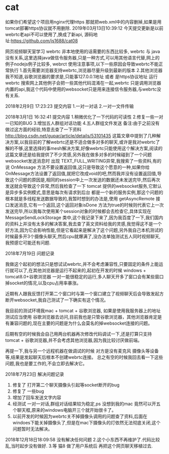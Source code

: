 # cat
如果你们希望这个项目用nginx代理https 那就把web.xml中的内容删掉,如果是用tomcat部署https协议就不用删除.
2019年03月13日10:39:12 今天提交更新是以前webrtc老api不可以使用了,换成了新api,
源码地址:https://github.com/js1688/cat08


网页视频聊天室学习
webrtc 非本地使用的话需要的东西比较多, webrtc 与 java 没有关系,这里选择java做信令服务器,只是一种方式,可以用其他语言代替,网上的例子nodejs例子比较多, webrct 使用注意事项,以下一些原因会导致webrtc不能正常执行 1.首先需要浏览器支持webrtc,浏览器尽量升级到最新的版本 2.其他浏览器我不知道,谷歌浏览器的要求是,只能事127.0.0.1地址 或者 是https协议地址 运行webrtc 搜索网上其他例子会把一些其他代码混淆在一起,webrtc 只是调用浏览器内置的api,我这个代码中使用的websocket只是用来连接信令服务器,与webrtc没有关系.

2018年2月9日 17:23:23 提交内容 1.一对一对话 2.一对一文件传输

2018年3月1日 16:32:41 提交内容 1.稍微优化了一下代码的可读性 2.修复一些一对一已知的BUG 3.增加五人群组对话功能 4.五人群组文件发送  备注:由于之前没有做过这方面的经验,特意去查了一下资料 http://blog.csdn.net/gupar/article/details/53101435 这篇文章中提到了几种解决方案,以我目前的了解webrtc还是不适合做多对多的聊天,或许是我对webrtc了解的不够,这里选择的事mesh解决方案,好像webrtc只能使用这个解决方案,阅读的这篇文章还是给我提供了不少灵感,另外我在做多对多的时候碰到了一个问题 websocket发送消息时 出现 TEXT_FULL_WRITING异常,我搜索了一些资料,有的说 OnMessage 方法不要设置返回值,这只是导致这个愿意的一种,如果你给OnMessage方法设置了返回值,就把它改成void的吧,然而我并没有设置返回值,导致这个问题的原因是,相同的session中上一次发送的数据还未发送完毕,然后再次发送就会导致这个异常,然后我检查了一下 tomcat 提供的websocket服务,它默认是异步多实例模式,意思是每次有请求到后台 都是一个新的服务实例,那这个问题的根本就是多线程发送数据导致的,我暂时想到的办法是,使用 getAsyncRemote 接口发送消息,它有一个返回,这个返回对象isDone 方法为true的时候则代表它上一次发送完毕,所以我每次使用某个session对象的时候都会去检查它,具体实现在 MessageSendLockStorage 类中,这个我记录下来了,因为我百度了一下,我们国内的资料上并没有太多的解决答案,我去查了英文资料给我的灵感,我觉得这不是一个好方法,因为它会影响性能,但是它看起来是解决了这个问题,另外我自己本机测试的时候最多开3个摄像头聊天,然后cpu就爆满了,没办法单独测试五人同时视频聊天,我预感它可能还有问题.

2018年7月19日 问题记录

我做这个起初的想法只是想试试webrtc,并不会考虑兼容性,只要固定的条件上能运行就可以了,在其他浏览器是运行不起来的,起初在开发的时候 windows + tomcat8.0+谷歌浏览器 一对一能很稳定的运行,多人聊天开多了窗口会有某些窗口掉socket的情况,以及cpu占用率暴涨。

近期有人跟我反馈打开第二个窗口时与第一个窗口建立了视频聊天后会导致发起方断开websocket,我自己测试了一下确实有这个情况。

我目前的测试环境我mac + tomcat + 谷歌浏览器, 如果是使用我服务器上的地址测试应当使用 谷歌浏览器去访问,目前我也是只管谷歌浏览器，其他浏览器肯定是有兼容问题的,现在主要的问题是为什么会莫名的掉websocket连接的问题。

后期有空的时候我会自己用两台机器再次修改代码调试一下,还是打算只支持 tomcat + 谷歌浏览器,并不会考虑其他浏览器,因为我比较讨厌做前端。

再提一下,我与另一个远程机器在做调试的时候 对方是没有麦克风 摄像头等设备等,结果是发起聊天后根本不创建webrtc连接。
总之有空的时候我回去看一下这些问题,我也是要工作的,不会立即去解决它。

2018年7月23日 解决问题记录
 1. 修复了 打开第二个聊天摄像头引起等socket断开的bug
 2. 修复了 一些bug
 3. 增加了回车发送文字内容 
 4. 经测试 一对一对话,群组对话结果较为稳定,ps 没想到我的mac 竟然可以开五个聊天框,原来的windows电脑开三个就开始很卡了。
 5. 以前开发的时候因为webrtc关不掉摄像头调用的问题查了资料,后面在windoes下能关掉摄像头了,但是在mac下摄像头的灯依然无法彻底关闭,这个问题暂时无法解决。
 
 2018年12月18日18:09:58 没有解决任何问题
 2.这个小东西不再维护了.代码比较乱,当时起步没有做好.
 3.等 猫8 做了用户系统后 再把这个网页聊天移植过去.

